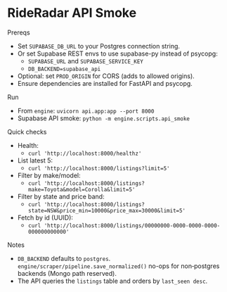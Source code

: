 # RideRadar API Smoke

Prereqs
- Set `SUPABASE_DB_URL` to your Postgres connection string.
- Or set Supabase REST envs to use supabase-py instead of psycopg:
  - `SUPABASE_URL` and `SUPABASE_SERVICE_KEY`
  - `DB_BACKEND=supabase_api`
- Optional: set `PROD_ORIGIN` for CORS (adds to allowed origins).
- Ensure dependencies are installed for FastAPI and psycopg.

Run
- From `engine`: `uvicorn api.app:app --port 8000`
- Supabase API smoke: `python -m engine.scripts.api_smoke`

Quick checks
- Health:
  - `curl 'http://localhost:8000/healthz'`
- List latest 5:
  - `curl 'http://localhost:8000/listings?limit=5'`
- Filter by make/model:
  - `curl 'http://localhost:8000/listings?make=Toyota&model=Corolla&limit=5'`
- Filter by state and price band:
  - `curl 'http://localhost:8000/listings?state=NSW&price_min=10000&price_max=30000&limit=5'`
- Fetch by id (UUID):
  - `curl 'http://localhost:8000/listings/00000000-0000-0000-0000-000000000000'`

Notes
- `DB_BACKEND` defaults to `postgres`. `engine/scraper/pipeline.save_normalized()` no-ops for non‑postgres backends (Mongo path reserved).
- The API queries the `listings` table and orders by `last_seen desc`.
